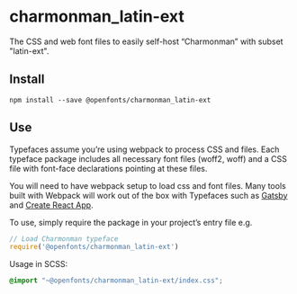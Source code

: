 
# charmonman_latin-ext

The CSS and web font files to easily self-host “Charmonman” with subset "latin-ext".

## Install

`npm install --save @openfonts/charmonman_latin-ext`

## Use

Typefaces assume you’re using webpack to process CSS and files. Each typeface
package includes all necessary font files (woff2, woff) and a CSS file with
font-face declarations pointing at these files.

You will need to have webpack setup to load css and font files. Many tools built
with Webpack will work out of the box with Typefaces such as [Gatsby](https://github.com/gatsbyjs/gatsby)
and [Create React App](https://github.com/facebookincubator/create-react-app).

To use, simply require the package in your project’s entry file e.g.

```javascript
// Load Charmonman typeface
require('@openfonts/charmonman_latin-ext')
```

Usage in SCSS:
```scss
@import "~@openfonts/charmonman_latin-ext/index.css";
```
